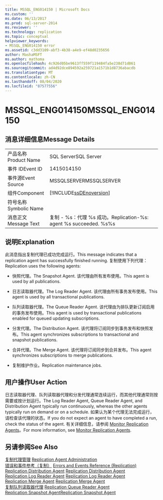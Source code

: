 ```yaml
---
title: MSSQL_ENG014150 | Microsoft Docs
ms.custom: ''
ms.date: 06/13/2017
ms.prod: sql-server-2014
ms.reviewer: ''
ms.technology: replication
ms.topic: conceptual
helpviewer_keywords:
- MSSQL_ENG014150 error
ms.assetid: c3dd3109-abf3-4b38-a4e9-ef48d0235656
author: MashaMSFT
ms.author: mathoma
ms.openlocfilehash: 4c926d05be9613ff559f119484fa5e238d71d861
ms.sourcegitcommit: ad4d92dce894592a259721a1571b1d8736abacdb
ms.translationtype: MT
ms.contentlocale: zh-CN
ms.lasthandoff: 08/04/2020
ms.locfileid: "87577556"
---
```

# <a name="mssql_eng014150"></a><span data-ttu-id="26b43-102">MSSQL_ENG014150</span><span class="sxs-lookup"><span data-stu-id="26b43-102">MSSQL_ENG014150</span></span>
    
## <a name="message-details"></a><span data-ttu-id="26b43-103">消息详细信息</span><span class="sxs-lookup"><span data-stu-id="26b43-103">Message Details</span></span>  
  
|||  
|-|-|  
|<span data-ttu-id="26b43-104">产品名称</span><span class="sxs-lookup"><span data-stu-id="26b43-104">Product Name</span></span>|<span data-ttu-id="26b43-105">SQL Server</span><span class="sxs-lookup"><span data-stu-id="26b43-105">SQL Server</span></span>|  
|<span data-ttu-id="26b43-106">事件 ID</span><span class="sxs-lookup"><span data-stu-id="26b43-106">Event ID</span></span>|<span data-ttu-id="26b43-107">14150</span><span class="sxs-lookup"><span data-stu-id="26b43-107">14150</span></span>|  
|<span data-ttu-id="26b43-108">事件源</span><span class="sxs-lookup"><span data-stu-id="26b43-108">Event Source</span></span>|<span data-ttu-id="26b43-109">MSSQLSERVER</span><span class="sxs-lookup"><span data-stu-id="26b43-109">MSSQLSERVER</span></span>|  
|<span data-ttu-id="26b43-110">组件</span><span class="sxs-lookup"><span data-stu-id="26b43-110">Component</span></span>|[!INCLUDE[ssDEnoversion](../../includes/ssdenoversion-md.md)]|  
|<span data-ttu-id="26b43-111">符号名称</span><span class="sxs-lookup"><span data-stu-id="26b43-111">Symbolic Name</span></span>||  
|<span data-ttu-id="26b43-112">消息正文</span><span class="sxs-lookup"><span data-stu-id="26b43-112">Message Text</span></span>|<span data-ttu-id="26b43-113">复制 - %s：代理 %s 成功。</span><span class="sxs-lookup"><span data-stu-id="26b43-113">Replication-%s: agent %s succeeded.</span></span> <span data-ttu-id="26b43-114">%s</span><span class="sxs-lookup"><span data-stu-id="26b43-114">%s</span></span>|  
  
## <a name="explanation"></a><span data-ttu-id="26b43-115">说明</span><span class="sxs-lookup"><span data-stu-id="26b43-115">Explanation</span></span>  
 <span data-ttu-id="26b43-116">此消息指出复制代理已成功完成运行。</span><span class="sxs-lookup"><span data-stu-id="26b43-116">This message indicates that a replication agent has successfully finished running.</span></span> <span data-ttu-id="26b43-117">复制使用下列代理：</span><span class="sxs-lookup"><span data-stu-id="26b43-117">Replication uses the following agents:</span></span>  
  
-   <span data-ttu-id="26b43-118">快照代理。</span><span class="sxs-lookup"><span data-stu-id="26b43-118">The Snapshot Agent.</span></span> <span data-ttu-id="26b43-119">该代理由所有发布使用。</span><span class="sxs-lookup"><span data-stu-id="26b43-119">This agent is used by all publications.</span></span>  
  
-   <span data-ttu-id="26b43-120">日志读取器代理。</span><span class="sxs-lookup"><span data-stu-id="26b43-120">The Log Reader Agent.</span></span> <span data-ttu-id="26b43-121">该代理由所有事务发布使用。</span><span class="sxs-lookup"><span data-stu-id="26b43-121">This agent is used by all transactional publications.</span></span>  
  
-   <span data-ttu-id="26b43-122">队列读取器代理。</span><span class="sxs-lookup"><span data-stu-id="26b43-122">The Queue Reader Agent.</span></span> <span data-ttu-id="26b43-123">该代理由为排队更新订阅启用的事务发布使用。</span><span class="sxs-lookup"><span data-stu-id="26b43-123">This agent is used by transactional publications enabled for queued updating subscriptions.</span></span>  
  
-   <span data-ttu-id="26b43-124">分发代理。</span><span class="sxs-lookup"><span data-stu-id="26b43-124">The Distribution Agent.</span></span> <span data-ttu-id="26b43-125">该代理将订阅同步到事务发布和快照发布。</span><span class="sxs-lookup"><span data-stu-id="26b43-125">This agent synchronizes subscriptions to transactional and snapshot publications.</span></span>  
  
-   <span data-ttu-id="26b43-126">合并代理。</span><span class="sxs-lookup"><span data-stu-id="26b43-126">The Merge Agent.</span></span> <span data-ttu-id="26b43-127">该代理将订阅同步到合并发布。</span><span class="sxs-lookup"><span data-stu-id="26b43-127">This agent synchronizes subscriptions to merge publications.</span></span>  
  
-   <span data-ttu-id="26b43-128">复制维护作业。</span><span class="sxs-lookup"><span data-stu-id="26b43-128">Replication maintenance jobs.</span></span>  
  
## <a name="user-action"></a><span data-ttu-id="26b43-129">用户操作</span><span class="sxs-lookup"><span data-stu-id="26b43-129">User Action</span></span>  
 <span data-ttu-id="26b43-130">日志读取器代理、队列读取器代理和分发代理通常连续运行，而其他代理通常则按需要或按计划运行。</span><span class="sxs-lookup"><span data-stu-id="26b43-130">The Log Reader Agent, Queue Reader Agent, and Distribution Agent typically run continuously, whereas the other agents typically run on demand or on a schedule.</span></span> <span data-ttu-id="26b43-131">如果认为某个代理无法完成运行，请检查该代理的状态。</span><span class="sxs-lookup"><span data-stu-id="26b43-131">If you do not expect an agent to have completed a run, check the status of the agent.</span></span> <span data-ttu-id="26b43-132">有关详细信息，请参阅 [Monitor Replication Agents](agents/replication-agents-overview.md)。</span><span class="sxs-lookup"><span data-stu-id="26b43-132">For more information, see [Monitor Replication Agents](agents/replication-agents-overview.md).</span></span>  
  
## <a name="see-also"></a><span data-ttu-id="26b43-133">另请参阅</span><span class="sxs-lookup"><span data-stu-id="26b43-133">See Also</span></span>  
 <span data-ttu-id="26b43-134">[复制代理管理](agents/replication-agent-administration.md) </span><span class="sxs-lookup"><span data-stu-id="26b43-134">[Replication Agent Administration](agents/replication-agent-administration.md) </span></span>  
 <span data-ttu-id="26b43-135">[错误和事件参考（复制）](errors-and-events-reference-replication.md) </span><span class="sxs-lookup"><span data-stu-id="26b43-135">[Errors and Events Reference &#40;Replication&#41;](errors-and-events-reference-replication.md) </span></span>  
 <span data-ttu-id="26b43-136">[Replication Distribution Agent](agents/replication-distribution-agent.md) </span><span class="sxs-lookup"><span data-stu-id="26b43-136">[Replication Distribution Agent](agents/replication-distribution-agent.md) </span></span>  
 <span data-ttu-id="26b43-137">[Replication Log Reader Agent](agents/replication-log-reader-agent.md) </span><span class="sxs-lookup"><span data-stu-id="26b43-137">[Replication Log Reader Agent](agents/replication-log-reader-agent.md) </span></span>  
 <span data-ttu-id="26b43-138">[Replication Merge Agent](agents/replication-merge-agent.md) </span><span class="sxs-lookup"><span data-stu-id="26b43-138">[Replication Merge Agent](agents/replication-merge-agent.md) </span></span>  
 <span data-ttu-id="26b43-139">[复制队列读取器代理](agents/replication-queue-reader-agent.md) </span><span class="sxs-lookup"><span data-stu-id="26b43-139">[Replication Queue Reader Agent](agents/replication-queue-reader-agent.md) </span></span>  
 [<span data-ttu-id="26b43-140">Replication Snapshot Agent</span><span class="sxs-lookup"><span data-stu-id="26b43-140">Replication Snapshot Agent</span></span>](agents/replication-snapshot-agent.md)  
  
  
